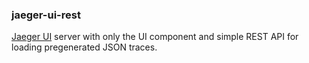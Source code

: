 ### jaeger-ui-rest

[Jaeger UI](https://github.com/jaegertracing/jaeger-ui) server with only the UI component and simple REST API for loading pregenerated JSON traces.